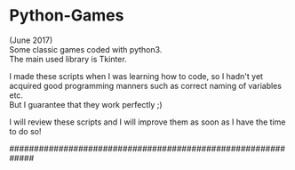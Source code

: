 # Python-Games
(June 2017)  
Some classic games coded with python3.  
The main used library is Tkinter.

I made these scripts when I was learning how to code, so I hadn't yet acquired good programming manners such as correct naming of variables etc.  
But I guarantee that they work perfectly ;)  

I will review these scripts and I will improve them as soon as I have the time to do so!

#############################################################  

